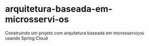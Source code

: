 # arquitetura-baseada-em-microsservi-os
Construindo um projeto com arquitetura baseada em microsserviços usando Spring Cloud
